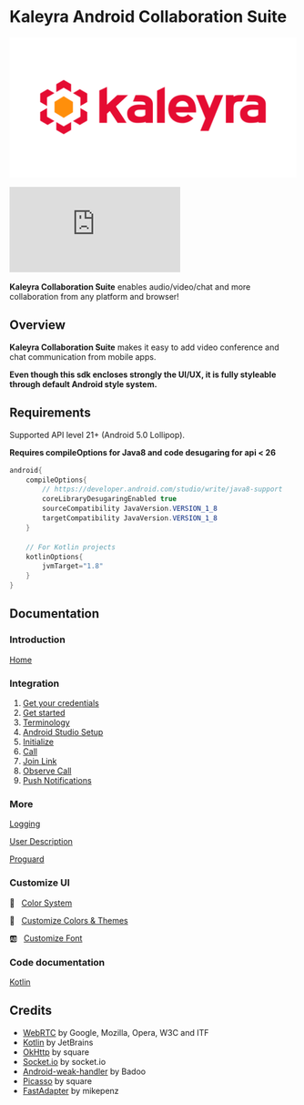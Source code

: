# Kaleyra Android Collaboration Suite

<p align="center">
<img src="img/kaleyra.png" alt="Kaleyra" title="Kaleyra" />
</p>

[![Download](https://badgen.net/maven/v/metadata-url/https/maven.bandyer.com/releases/com/kaleyra/collaboration-suite/maven-metadata.xml?label=maven.bandyer.com/releases) ](https://maven.bandyer.com/index.html#releases/com/kaleyra/collaboration-suite/)

**Kaleyra Collaboration Suite** enables audio/video/chat and more collaboration from any platform and browser!

## Overview

**Kaleyra Collaboration Suite** makes it easy to add video conference and chat communication from mobile apps.

**Even though this sdk encloses strongly the UI/UX, it is fully styleable through default Android style system.**

## Requirements

Supported API level 21+ (Android 5.0 Lollipop).

**Requires compileOptions for Java8 and code desugaring for api < 26**

```java
android{
    compileOptions{
        // https://developer.android.com/studio/write/java8-support
        coreLibraryDesugaringEnabled true
        sourceCompatibility JavaVersion.VERSION_1_8 
        targetCompatibility JavaVersion.VERSION_1_8
    }

    // For Kotlin projects
    kotlinOptions{
        jvmTarget="1.8"
    }
}
```

## Documentation

### Introduction

[Home](https://github.com/Bandyer/Kaleyra-Android-Collaboration-Suite/wiki/Home)

### Integration

1. [Get your credentials](https://github.com/Bandyer/Kaleyra-Android-Collaboration-Suite/wiki/Get-Your-Credentials)
1. [Get started](https://github.com/Bandyer/Kaleyra-Android-Collaboration-Suite/wiki/Get-Started)
1. [Terminology](https://github.com/Bandyer/Kaleyra-Android-Collaboration-Suite/wiki/Terminology)
1. [Android Studio Setup](https://github.com/Bandyer/Kaleyra-Android-Collaboration-Suite/wiki/Android-Studio-Setup)
1. [Initialize](https://github.com/Bandyer/Kaleyra-Android-Collaboration-Suite/wiki/Initialize)
1. [Call](https://github.com/Bandyer/Kaleyra-Android-Collaboration-Suite/wiki/Call)
1. [Join Link](https://github.com/Bandyer/Kaleyra-Android-Collaboration-Suite/wiki/Join-Link)
1. [Observe Call](https://github.com/Bandyer/Kaleyra-Android-Collaboration-Suite/wiki/Observe-Call)
1. [Push Notifications](https://github.com/Bandyer/Kaleyra-Android-Collaboration-Suite/wiki/Push-Notifications)

### More

[Logging](https://github.com/Bandyer/Kaleyra-Android-Collaboration-Suite/wiki/Logging)

[User Description](https://github.com/Bandyer/Kaleyra-Android-Collaboration-Suite/wiki/User-Description)

[Proguard](https://github.com/Bandyer/Kaleyra-Android-Collaboration-Suite/wiki/Proguard)

### Customize UI

🎨 &nbsp; [Color System](https://github.com/Bandyer/Bandyer-Android-Design/wiki/Color-System)

🎑 &nbsp; [Customize Colors & Themes](https://github.com/Bandyer/Bandyer-Android-Design/wiki/Customize-Colors-&-Themes-v3.0.0)

🆎 &nbsp; [Customize Font](https://github.com/Bandyer/Bandyer-Android-Design/wiki/Customize-Font-v3.0.0)

### Code documentation

[Kotlin](https://docs.bandyer.com/Kaleyra-Android-Collaboration-Suite/kDoc/)

## Credits

- [WebRTC](https://webrtc.org/) by Google, Mozilla, Opera, W3C and ITF
- [Kotlin](https://github.com/JetBrains/kotlin) by JetBrains
- [OkHttp](https://github.com/square/okhttp) by square
- [Socket.io](https://github.com/socketio/socket.io-client-java) by socket.io
- [Android-weak-handler](https://github.com/badoo/android-weak-handler) by Badoo
- [Picasso](https://github.com/square/picasso) by square
- [FastAdapter](https://github.com/mikepenz/FastAdapter) by mikepenz
